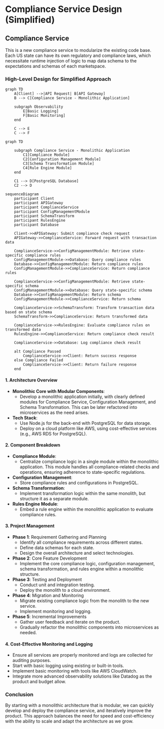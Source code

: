 # Compliance Service Design (Simplified)

## Compliance Service

This is a new compliance service to modularize the existing code base. Each US state can have its own regulatory and compliance laws, which necessitate runtime injection of logic to map data schema to the expectations and schemas of each marketspace.

### High-Level Design for Simplified Approach

```mermaid
graph TD
    A[Client] -->|API Request| B[API Gateway]
    B --> C[Compliance Service - Monolithic Application]

    subgraph Observability
        E[Basic Logging]
        F[Basic Monitoring]
    end

    C --> E
    C --> F
```

```mermaid
graph TD

    subgraph Compliance Service - Monolithic Application
        C1[Compliance Module]
        C2[Configuration Management Module]
        C3[Schema Transformation Module]
        C4[Rule Engine Module]
    end

    C1 --> D[PostgreSQL Database]
    C2 --> D
```

```mermaid
sequenceDiagram
    participant Client
    participant APIGateway
    participant ComplianceService
    participant ConfigManagementModule
    participant SchemaTransform
    participant RulesEngine
    participant Database

    Client->>APIGateway: Submit compliance check request
    APIGateway->>ComplianceService: Forward request with transaction data

    ComplianceService->>ConfigManagementModule: Retrieve state-specific compliance rules
    ConfigManagementModule->>Database: Query compliance rules
    Database->>ConfigManagementModule: Return compliance rules
    ConfigManagementModule->>ComplianceService: Return compliance rules

    ComplianceService->>ConfigManagementModule: Retrieve state-specific schema
    ConfigManagementModule->>Database: Query state-specific schema
    Database->>ConfigManagementModule: Return schema
    ConfigManagementModule->>ComplianceService: Return schema

    ComplianceService->>SchemaTransform: Transform transaction data based on state schema
    SchemaTransform->>ComplianceService: Return transformed data

    ComplianceService->>RulesEngine: Evaluate compliance rules on transformed data
    RulesEngine->>ComplianceService: Return compliance check result

    ComplianceService->>Database: Log compliance check result

    alt Compliance Passed
        ComplianceService->>Client: Return success response
    else Compliance Failed
        ComplianceService->>Client: Return failure response
    end
```

#### 1. Architecture Overview
- **Monolithic Core with Modular Components**:
  - Develop a monolithic application initially, with clearly defined modules for Compliance Service, Configuration Management, and Schema Transformation. This can be later refactored into microservices as the need arises.
- **Tech Stack**:
  - Use Node.js for the back-end with PostgreSQL for data storage.
  - Deploy on a cloud platform like AWS, using cost-effective services (e.g., AWS RDS for PostgreSQL).

#### 2. Component Breakdown
- **Compliance Module**:
  - Centralize compliance logic in a single module within the monolithic application. This module handles all compliance-related checks and operations, ensuring adherence to state-specific regulations.
- **Configuration Management**:
  - Store compliance rules and configurations in PostgreSQL.
- **Schema Transformation**:
  - Implement transformation logic within the same monolith, but structure it as a separate module.
- **Rules Engine Module**:
  - Embed a rule engine within the monolithic application to evaluate compliance rules.

#### 3. Project Management
- **Phase 1**: Requirement Gathering and Planning
  - Identify all compliance requirements across different states.
  - Define data schemas for each state.
  - Design the overall architecture and select technologies.
- **Phase 2**: Core Feature Development
  - Implement the core compliance logic, configuration management, schema transformation, and rules engine within a monolithic structure.
- **Phase 3**: Testing and Deployment
  - Conduct unit and integration testing.
  - Deploy the monolith to a cloud environment.
- **Phase 4**: Migration and Monitoring
  - Migrate existing compliance logic from the monolith to the new service.
  - Implement monitoring and logging.
- **Phase 5**: Incremental Improvements
  - Gather user feedback and iterate on the product.
  - Gradually refactor the monolithic components into microservices as needed.

#### 4. Cost-Effective Monitoring and Logging
- Ensure all services are properly monitored and logs are collected for auditing purposes.
- Start with basic logging using existing or built-in tools.
- Implement basic monitoring with tools like AWS CloudWatch.
- Integrate more advanced observability solutions like Datadog as the product and budget allow.

### Conclusion
By starting with a monolithic architecture that is modular, we can quickly develop and deploy the compliance service, and iteratively improve the product. This approach balances the need for speed and cost-efficiency with the ability to scale and adapt the architecture as we grow.